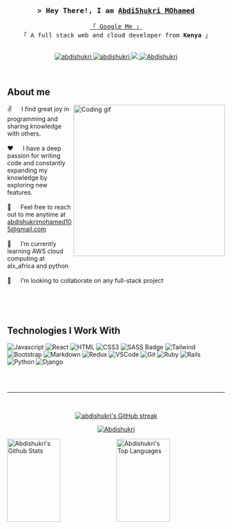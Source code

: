 
<!-- <a href="https://komarev.com/ghpvc/?username=abdishukri">
  <img align="right" src="https://komarev.com/ghpvc/?username=abdishukri&label=Visitors&color=0e75b6&style=flat" alt="Profile visitor" />
</a>


[![wakatime](https://wakatime.com/badge/user/eebb3dd8-d9b2-40de-9b88-6fd6cac99dbc.svg)](https://wakatime.com/@eebb3dd8-d9b2-40de-9b88-6fd6cac99dbc)
 -->

 

<!-- Intro  -->
<h3 align="center">
        <samp>&gt; Hey There!, I am
                <b><a target="_blank" href="my deployed portfolio link">AbdiShukri MOhamed</a></b>
        </samp>
</h3>

<!-- <p align="center">
  <a href="https://github.com/abdishukri-105"><img src="https://readme-typing-svg.herokuapp.com/?lines=IT%20Specialist;Front%20End%20Developer;1.5%2B%20years%20of%20coding%20experience;Always%20learning%20new%20things&center=true&width=380&height=45"></a>
</p> -->


<p align="center"> 
  <samp>
    <a href="https://www.google.com/search?q=Abdishukri+mohamed">「 Google Me 」</a>
    <br>
    「 A full stack web and cloud developer from <b>Kenya</b> 」
    <br>
    <br>
  </samp>
</p>


<p align="center">
 <a href="https://bit.ly/shukri-mohamed" target="blank">
  <img src="https://img.shields.io/badge/Website-DC143C?style=for-the-badge&logo=medium&logoColor=white" alt="abdishukri" />
 </a>
 <a href="https://www.linkedin.com/in/abdishukri-mohamed/" target="_blank">
  <img src="https://img.shields.io/badge/LinkedIn-0077B5?style=for-the-badge&logo=linkedin&logoColor=white" alt="abdishukri"/>
 </a>
 <a href="https://twitter.com/AbdishukriMoh18" target="_blank">
  <img src="https://img.shields.io/badge/Twitter-1DA1F2?style=for-the-badge&logo=twitter&logoColor=white" />
 </a>
 <a href="https://www.instagram.com/__abdishukri_/" target="_blank">
  <img src="https://img.shields.io/badge/Instagram-fe4164?style=for-the-badge&logo=instagram&logoColor=white" alt="Abdishukri" />
 </a> 

</p>
<br />


<!-- About Section -->
 ## About me
 
<p>
 <img align="right" width="350" src="/assets/programmer.gif" alt="Coding gif" />
  
 ✌️  &emsp;  I find great joy in programming and sharing knowledge with others. <br/><br/>
 ❤️ &emsp;  I have a deep passion for writing code and constantly expanding my knowledge by exploring new features.<br/><br/>
 📧 &emsp;  Feel free to reach out to me anytime at abdishukrimohamed105@gmail.com<br/><br/>
 🌱 &emsp;  I’m currently learning AWS cloud computing at  alx_africa and python <br/><br/>
 💞️ &emsp;  I’m looking to collaborate on any full-stack project
  <!--  💬 &emsp; Ask me about anything [here](https://github.com/alsiam/alsiam/issues)<br/><br/> -->

</p>

<br/>
<br/>
<br/>


## Technologies I Work With

![Javascript](https://img.shields.io/badge/Javascript-F0DB4F?style=for-the-badge&labelColor=black&logo=javascript&logoColor=F0DB4F)
![React](https://img.shields.io/badge/-React-61DBFB?style=for-the-badge&labelColor=black&logo=react&logoColor=61DBFB)
![HTML](https://img.shields.io/badge/HTML5-E34F26?style=for-the-badge&logo=html5&logoColor=white)
![CSS3](https://img.shields.io/badge/CSS3-1572B6?style=for-the-badge&logo=css3&logoColor=white)
![SASS Badge](https://img.shields.io/badge/Sass-CC6699?style=for-the-badge&logo=sass&logoColor=white)
![Tailwind](https://img.shields.io/badge/Tailwind_CSS-092749?style=for-the-badge&logo=tailwindcss&logoColor=06B6D4&labelColor=000000)
![Bootstrap](https://img.shields.io/badge/Bootstrap-563D7C?style=for-the-badge&logo=bootstrap&logoColor=white)
![Markdown](https://img.shields.io/badge/Markdown-000000?style=for-the-badge&logo=markdown&logoColor=white)
![Redux](https://img.shields.io/badge/Redux-593D88?style=for-the-badge&logo=redux&logoColor=white)
![VSCode](https://img.shields.io/badge/Visual_Studio-0078d7?style=for-the-badge&logo=visual%20studio&logoColor=white)
![Git](https://img.shields.io/badge/Git-F05032?style=for-the-badge&logo=git&logoColor=white)
![Ruby](https://img.shields.io/badge/Ruby-red?style=for-the-badge&logo=ruby&logoColor=white)
![Rails](https://img.shields.io/badge/Rails-red?style=for-the-badge&logo=ruby-on-rails&logoColor=white)
![Python](https://img.shields.io/badge/Python-blue?style=for-the-badge&logo=python&logoColor=white)
![Django](https://img.shields.io/badge/Django-green?style=for-the-badge&logo=django&logoColor=white)

<!-- ![Strapi](https://img.shields.io/badge/strapi-2E7EEA?style=for-the-badge&logo=strapi&logoColor=white) -->
<!-- ![React Query](https://img.shields.io/badge/-React_Query-FF4154?style=for-the-badge&logo=react%20query&logoColor=white) -->
<!-- ![Ant-Design](https://img.shields.io/badge/AntDesign-0170FE?style=for-the-badge&logo=antdesign&logoColor=white) -->
<!-- ![React Native](https://img.shields.io/badge/React_Native-20232A?style=for-the-badge&logo=react&logoColor=61DAFB) -->
<!-- ![Next.js](https://img.shields.io/badge/next.js-000000?style=for-the-badge&logo=nextdotjs&logoColor=white) -->
<!-- ![Nodejs](https://img.shields.io/badge/Nodejs-3C873A?style=for-the-badge&labelColor=black&logo=node.js&logoColor=3C873A) -->
<!-- ![Express.js](https://img.shields.io/badge/Express.js-000000?style=for-the-badge&logo=express&logoColor=white) -->
<!-- ![MongoDB](https://img.shields.io/badge/MongoDB-4EA94B?style=for-the-badge&logo=mongodb&logoColor=white) -->
<!-- ![Typescript](https://img.shields.io/badge/Typescript-007acc?style=for-the-badge&labelColor=black&logo=typescript&logoColor=007acc) -->
<br/>



<br/>
<hr/>
<br/>



<p align="center">
  <a href="https://github.com/abdishukri-105">
    <img src="https://github-readme-streak-stats.herokuapp.com/?user=abdishukri-105&theme=radical&border=7F3FBF&background=0D1117" alt="abdishukri's GitHub streak"/>
  </a>
</p>

<p align="center">
  <a href="https://github.com/abdishukri-105">
    <img src="https://github-profile-summary-cards.vercel.app/api/cards/profile-details?username=abdishukri-105&theme=radical" alt="Abdishukri"/>
  </a>
</p>

<a> 
    <a href="https://github.com/abdishukri-105"><img alt="Abdishukri's Github Stats" src="https://denvercoder1-github-readme-stats.vercel.app/api?username=abdishukri-105&show_icons=true&count_private=true&theme=react&border_color=7F3FBF&bg_color=0D1117&title_color=F85D7F&icon_color=F8D866" height="192px" width="49.5%"/></a>
  <a href="https://github.com/abdishukri-105"><img alt="Abdishukri's Top Languages" src="https://denvercoder1-github-readme-stats.vercel.app/api/top-langs/?username=abdishukri-105&langs_count=8&layout=compact&theme=react&border_color=7F3FBF&bg_color=0D1117&title_color=F85D7F&icon_color=F8D866" height="192px" width="49.5%"/></a>
  <br/>
</a>


